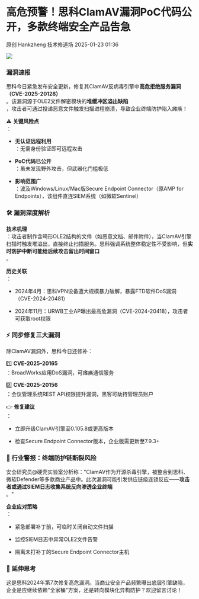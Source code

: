 #  高危预警！思科ClamAV漏洞PoC代码公开，多款终端安全产品告急   
原创 Hankzheng  技术修道场   2025-01-23 01:36  
  
![](https://mmbiz.qpic.cn/sz_mmbiz_png/wWBwsDOJT49qAFE50VMzFbeWUUIb4ibPp1Xib86yM84tQUNwVa0ZHyO7VvYgRoboAsEkP1MNoELtyAJJ8qT9mx8A/640?wx_fmt=png&from=appmsg "")  
### 漏洞速报  
  
思科今日紧急发布安全更新，修复其ClamAV反病毒引擎中**高危拒绝服务漏洞（CVE-2025-20128）**  
。该漏洞源于OLE2文件解密模块的**堆缓冲区溢出缺陷**  
，攻击者可通过投递恶意文件触发扫描进程崩溃，导致企业终端防护陷入瘫痪！  
  
⚠️ **关键风险点**  
：  
- **无认证远程利用**  
：无需身份验证即可远程攻击  
  
- **PoC代码已公开**  
：虽未发现野外攻击，但武器化门槛极低  
  
- **影响范围广**  
：波及Windows/Linux/Mac版Secure Endpoint Connector（原AMP for Endpoints），该组件直连SIEM系统（如微软Sentinel）  
  
### 🛠️ 漏洞深度解析  
  
**技术机理**  
：攻击者制作含畸形OLE2结构的文件（如恶意文档、邮件附件），当ClamAV引擎扫描时触发堆溢出，直接终止扫描服务。思科强调系统整体稳定性不受影响，但**实时防护中断可能给后续攻击留出时间窗口**  
。  
  
**历史关联**  
：  
- 2024年4月：思科VPN设备遭大规模暴力破解，暴露FTD软件DoS漏洞（CVE-2024-20481）  
  
- 2024年11月：URWB工业AP曝出最高危漏洞（CVE-2024-20418），攻击者可获取root权限  
  
### ⚡ 同步修复三大漏洞  
  
除ClamAV漏洞外，思科今日还修补：  
  
1️⃣ **CVE-2025-20165**  
：BroadWorks应用DoS漏洞，可瘫痪通信服务  
  
2️⃣ **CVE-2025-20156**  
：会议管理系统REST API权限提升漏洞，黑客可劫持管理员账户  
  
👉 **修复建议**  
：  
- 立即升级ClamAV引擎至0.105.8或更高版本  
  
- 检查Secure Endpoint Connector版本，企业版需更新至7.9.3+  
  
### 🚨 行业警报：终端防护链断裂风险  
  
安全研究员@硬壳实验室分析称："ClamAV作为开源杀毒引擎，被整合到思科、微软Defender等多款商业产品中。此次漏洞可能引发供应链级连锁反应——**攻击者或通过SIEM日志收集系统反向渗透企业终端**  
。"  
  
**企业应对策略**  
：  
- 紧急部署补丁前，可临时关闭自动文件扫描  
  
- 监控SIEM日志中异常OLE2文件告警  
  
- 隔离未打补丁的Secure Endpoint Connector主机  
  
### 📌 延伸思考  
  
这是思科2024年第7次修复高危漏洞。当商业安全产品频繁曝出底层引擎缺陷，企业是应继续依赖"全家桶"方案，还是转向模块化异构防护？欢迎留言讨论！  
  
